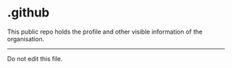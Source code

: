 # .github

This public repo holds the profile and other visible information of the organisation.

---
Do not edit this file.

